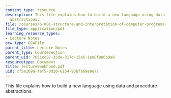```yaml
---
content_type: resource
description: This file explains how to build a new language using data and procedure
  abstractions.
file: /courses/6-001-structure-and-interpretation-of-computer-programs-spring-2005/cf5e169afef50d30615495bfa69e8e77_lecture8webhand.pdf
file_type: application/pdf
learning_resource_types:
- Lecture Notes
ocw_type: OCWFile
parent_title: Lecture Notes
parent_type: CourseSection
parent_uid: 7651cc87-35de-317d-15a6-1e98f980b9a8
resourcetype: Document
title: lecture8webhand.pdf
uid: cf5e169a-fef5-0d30-6154-95bfa69e8e77
---
```

This file explains how to build a new language using data and procedure abstractions.

